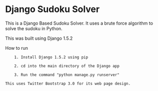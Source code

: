 Django Sudoku Solver
======================

This is a Django Based Sudoku Solver. 
It uses a brute force algorithm to solve the sudoku in Python.

This was built using Django 1.5.2

How to run
~~~~~~~~~~~~~~
	1. Install Django 1.5.2 using pip

	2. cd into the main directory of the Django app

	3. Run the command "python manage.py runserver"

This uses Twitter Bootstrap 3.0 for its web page design.


